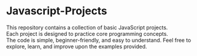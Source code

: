 # Javascript-Projects
This repository contains a collection of basic JavaScript projects.  
Each project is designed to practice core programming concepts.  
The code is simple, beginner-friendly, and easy to understand. 
Feel free to explore, learn, and improve upon the examples provided.
